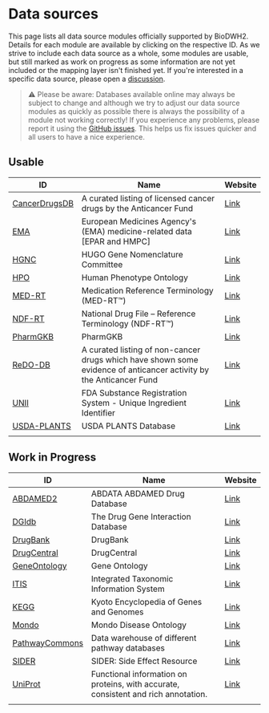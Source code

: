 # Data sources

This page lists all data source modules officially supported by BioDWH2. Details for each module are available by clicking on the respective ID. As we strive to include each data source as a whole, some modules are usable, but still marked as work on progress as some information are not yet included or the mapping layer isn't finished yet. If you're interested in a specific data source, please open a [discussion](https://github.com/BioDWH2/BioDWH2/discussions/categories/data-source-requests).

> ⚠️ Please be aware: Databases available online may always be subject to change and although we try to adjust our data source modules as quickly as possible there is always the possibility of a module not working correctly! If you experience any problems, please report it using the [GitHub issues](https://github.com/BioDWH2/BioDWH2/issues). This helps us fix issues quicker and all users to have a nice experience.

## Usable

| ID            | Name | Website |
| ------------- | ---- | ------- |
| [CancerDrugsDB](sources/CancerDrugsDB/README.md) | A curated listing of licensed cancer drugs by the Anticancer Fund | [Link](https://www.anticancerfund.org/en/cancerdrugs-db) |
| [EMA](sources/EMA/README.md) | European Medicines Agency's (EMA) medicine-related data [EPAR and HMPC] | [Link](https://www.ema.europa.eu/en/medicines/download-medicine-data) |
| [HGNC](sources/HGNC/README.md) | HUGO Gene Nomenclature Committee | [Link](https://www.genenames.org) |
| [HPO](sources/HPO/README.md) | Human Phenotype Ontology | [Link](https://hpo.jax.org) |
| [MED-RT](sources/MED-RT/README.md) | Medication Reference Terminology (MED-RT™) | [Link](https://evs.nci.nih.gov/ftp1/MED-RT/) |
| [NDF-RT](sources/NDF-RT/README.md) | National Drug File – Reference Terminology (NDF-RT™) | [Link](https://evs.nci.nih.gov/ftp1/NDF-RT/) |
| [PharmGKB](sources/PharmGKB/README.md) | PharmGKB | [Link](https://www.pharmgkb.org) |
| [ReDO-DB](sources/ReDO-DB/README.md) | A curated listing of non-cancer drugs which have shown some evidence of anticancer activity by the Anticancer Fund | [Link](https://www.anticancerfund.org/en/redo-db) |
| [UNII](sources/UNII/README.md) | FDA Substance Registration System - Unique Ingredient Identifier | [Link](https://fdasis.nlm.nih.gov/srs/) |
| [USDA-PLANTS](sources/USDA-PLANTS/README.md) | USDA PLANTS Database | [Link](https://plants.sc.egov.usda.gov) |
|               |      |         |

## Work in Progress

| ID            | Name | Website |
| ------------- | ---- | ------- |
| [ABDAMED2](sources/ABDAMED2/README.md) | ABDATA ABDAMED Drug Database | [Link](https://abdata.de/datenangebot/abdamed/) |
| [DGIdb](sources/DGIdb/README.md) | The Drug Gene Interaction Database | [Link](http://dgidb.org) |
| [DrugBank](sources/DrugBank/README.md) | DrugBank | [Link](http://drugbank.ca) |
| [DrugCentral](sources/DrugCentral/README.md) | DrugCentral | [Link](http://drugcentral.org) |
| [GeneOntology](sources/GeneOntology/README.md) | Gene Ontology | [Link](http://geneontology.org) |
| [ITIS](sources/ITIS/README.md) | Integrated Taxonomic Information System | [Link](https://www.itis.gov) |
| [KEGG](sources/KEGG/README.md) | Kyoto Encyclopedia of Genes and Genomes | [Link](https://www.kegg.jp) |
| [Mondo](sources/Mondo/README.md) | Mondo Disease Ontology | [Link](https://mondo.monarchinitiative.org) |
| [PathwayCommons](sources/PathwayCommons/README.md) | Data warehouse of different pathway databases | [Link](http://www.pathwaycommons.org) |
| [SIDER](sources/SIDER/README.md) | SIDER: Side Effect Resource | [Link](http://sideeffects.embl.de) |
| [UniProt](sources/UniProt/README.md) | Functional information on proteins, with accurate, consistent and rich annotation. | [Link](https://www.uniprot.org) |
|               |      |         |

